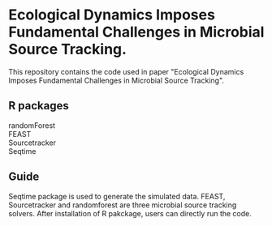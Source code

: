 # Ecological Dynamics Imposes Fundamental Challenges in Microbial Source Tracking.
This repository contains the code used in paper "Ecological Dynamics Imposes Fundamental Challenges in Microbial Source Tracking".

## R packages
randomForest\
FEAST\
Sourcetracker\
Seqtime

## Guide
Seqtime package is used to generate the simulated data. FEAST, Sourcetracker and randomforest are three microbial source tracking solvers.
After installation of R pakckage, users can directly run the code.

